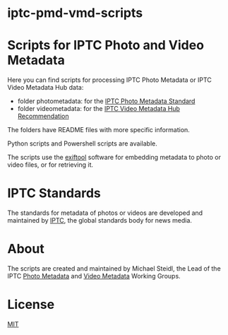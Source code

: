 # iptc-pmd-vmd-scripts

# Scripts for IPTC Photo and Video Metadata

Here you can find scripts for processing IPTC Photo Metadata or IPTC Video Metadata Hub data:

- folder photometadata: for the [IPTC Photo Metadata Standard](https://iptc.org/standards/photo-metadata/iptc-standard/)
- folder videometadata: for the [IPTC Video Metadata Hub Recommendation](https://iptc.org/standards/video-metadata-hub/recommendation/)

The folders have README files with more specific information.

Python scripts and Powershell scripts are available.

The scripts use the [exiftool](http://owl.phy.queensu.ca/~phil/exiftool/) software for embedding metadata to photo or video files, or for retrieving it.

# IPTC Standards

The standards for metadata of photos or videos are developed and maintained by [IPTC](https://iptc.org), the global standards body for news media.

# About

The scripts are created and maintained by Michael Steidl, the Lead of the IPTC [Photo Metadata](https://iptc.org/about-iptc/work-structure/#pmd) and [Video Metadata](https://iptc.org/about-iptc/work-structure/#vmd) Working Groups.

# License 

[MIT](LICENSE)